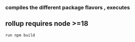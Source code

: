 ### compiles the different package flavors , executes 

## rollup requires node >=18

```bash
run npm build
```